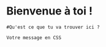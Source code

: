 Bienvenue à toi !
==========================

```NODE
#Qu'est ce que tu va trouver ici ?

```

```css
Votre message en CSS

